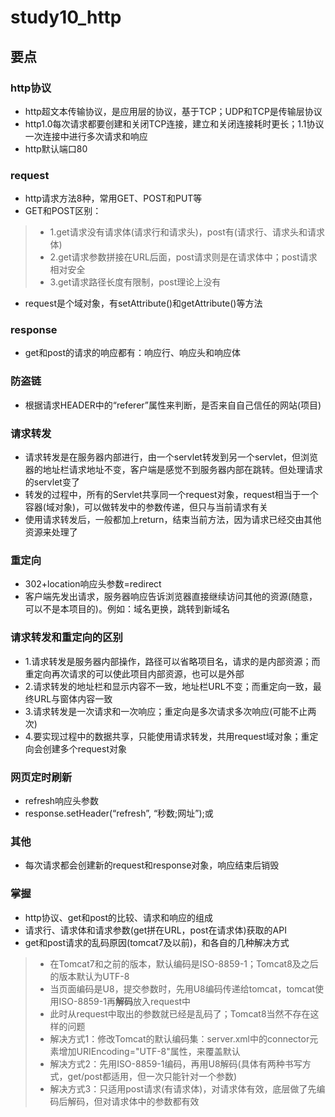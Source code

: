 # study10_http

## 要点
### http协议
- http超文本传输协议，是应用层的协议，基于TCP；UDP和TCP是传输层协议
- http1.0每次请求都要创建和关闭TCP连接，建立和关闭连接耗时更长；1.1协议一次连接中进行多次请求和响应
- http默认端口80

### request
- http请求方法8种，常用GET、POST和PUT等
- GET和POST区别：
> - 1.get请求没有请求体(请求行和请求头)，post有(请求行、请求头和请求体)
> - 2.get请求参数拼接在URL后面，post请求则是在请求体中；post请求相对安全
> - 3.get请求路径长度有限制，post理论上没有
- request是个域对象，有setAttribute()和getAttribute()等方法

### response
- get和post的请求的响应都有：响应行、响应头和响应体

### 防盗链
- 根据请求HEADER中的“referer”属性来判断，是否来自自己信任的网站(项目)

### 请求转发
- 请求转发是在服务器内部进行，由一个servlet转发到另一个servlet，但浏览器的地址栏请求地址不变，客户端是感觉不到服务器内部在跳转。但处理请求的servlet变了
- 转发的过程中，所有的Servlet共享同一个request对象，request相当于一个容器(域对象)，可以做转发中的参数传递，但只与当前请求有关
- 使用请求转发后，一般都加上return，结束当前方法，因为请求已经交由其他资源来处理了

### 重定向
- 302+location响应头参数=redirect
- 客户端先发出请求，服务器响应告诉浏览器直接继续访问其他的资源(随意，可以不是本项目的)。例如：域名更换，跳转到新域名

### 请求转发和重定向的区别
- 1.请求转发是服务器内部操作，路径可以省略项目名，请求的是内部资源；而重定向再次请求的可以使此项目内部资源，也可以是外部
- 2.请求转发的地址栏和显示内容不一致，地址栏URL不变；而重定向一致，最终URL与窗体内容一致
- 3.请求转发是一次请求和一次响应；重定向是多次请求多次响应(可能不止两次)
- 4.要实现过程中的数据共享，只能使用请求转发，共用request域对象；重定向会创建多个request对象

### 网页定时刷新
- refresh响应头参数
- response.setHeader(“refresh”, “秒数;网址”);或<meta http-equiv="refresh" content="5;http://www.baidu.com">

### 其他
- 每次请求都会创建新的request和response对象，响应结束后销毁

### 掌握
- http协议、get和post的比较、请求和响应的组成
- 请求行、请求体和请求参数(get拼在URL，post在请求体)获取的API
- get和post请求的乱码原因(tomcat7及以前)，和各自的几种解决方式
> - 在Tomcat7和之前的版本，默认编码是ISO-8859-1；Tomcat8及之后的版本默认为UTF-8
> - 当页面编码是U8，提交参数时，先用U8编码传递给tomcat，tomcat使用ISO-8859-1再**解码**放入request中
> - 此时从request中取出的参数就已经是乱码了；Tomcat8当然不存在这样的问题
> - 解决方式1：修改Tomcat的默认编码集：server.xml中的connector元素增加URIEncoding="UTF-8"属性，来覆盖默认
> - 解决方式2：先用ISO-8859-1编码，再用U8解码(具体有两种书写方式，get/post都适用，但一次只能针对一个参数)
> - 解决方式3：只适用post请求(有请求体)，对请求体有效，底层做了先编码后解码，但对请求体中的参数都有效